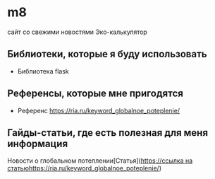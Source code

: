 # m8
сайт со свежими новостями
Эко-калькулятор
## Библиотеки, которые я буду использовать
- Библиотека flask

## Референсы, которые мне пригодятся
- Референс https://ria.ru/keyword_globalnoe_poteplenie/

## Гайды-статьи, где есть полезная для меня информация
Новости о глобальном потеплении[Статья]([https://ссылка на статью](https://ria.ru/keyword_globalnoe_poteplenie/)https://ria.ru/keyword_globalnoe_poteplenie/)
